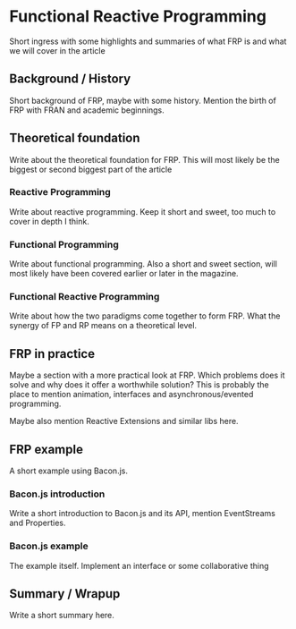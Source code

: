 # Functional Reactive Programming

Short ingress with some highlights and summaries of what FRP is and what we will
cover in the article

## Background / History

Short background of FRP, maybe with some history. Mention the birth of FRP with
FRAN and academic beginnings.

## Theoretical foundation

Write about the theoretical foundation for FRP. This will most likely be the
biggest or second biggest part of the article

### Reactive Programming

Write about reactive programming. Keep it short and sweet, too much to cover in
depth I think.

### Functional Programming

Write about functional programming. Also a short and sweet section, will most
likely have been covered earlier or later in the magazine.

### Functional Reactive Programming

Write about how the two paradigms come together to form FRP. What the synergy of
FP and RP means on a theoretical level.

## FRP in practice

Maybe a section with a more practical look at FRP. Which problems does it solve
and why does it offer a worthwhile solution? This is probably the place to
mention animation, interfaces and asynchronous/evented programming.

Maybe also mention Reactive Extensions and similar libs here.

## FRP example

A short example using Bacon.js.

### Bacon.js introduction

Write a short introduction to Bacon.js and its API, mention EventStreams and
Properties.

### Bacon.js example

The example itself. Implement an interface or some collaborative thing

## Summary / Wrapup

Write a short summary here.
